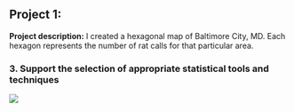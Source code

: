 ## Project 1:

**Project description:** I created a hexagonal map of Baltimore City, MD. Each hexagon represents the number of rat calls for that particular area. 


### 3. Support the selection of appropriate statistical tools and techniques

<img src="images/dummy_thumbnail.jpg?raw=true"/>
